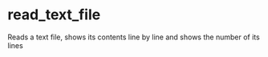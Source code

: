 # read_text_file
Reads a text file, shows its contents line by line and shows the number of its lines
